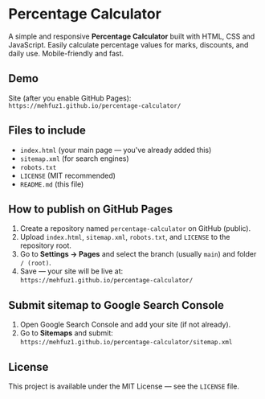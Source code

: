 # Percentage Calculator

A simple and responsive **Percentage Calculator** built with HTML, CSS and JavaScript.
Easily calculate percentage values for marks, discounts, and daily use. Mobile-friendly and fast.

## Demo
Site (after you enable GitHub Pages):  
`https://mehfuz1.github.io/percentage-calculator/`

## Files to include
- `index.html` (your main page — you've already added this)
- `sitemap.xml` (for search engines)
- `robots.txt`
- `LICENSE` (MIT recommended)
- `README.md` (this file)

## How to publish on GitHub Pages
1. Create a repository named `percentage-calculator` on GitHub (public).
2. Upload `index.html`, `sitemap.xml`, `robots.txt`, and `LICENSE` to the repository root.
3. Go to **Settings → Pages** and select the branch (usually `main`) and folder `/ (root)`.
4. Save — your site will be live at:  
   `https://mehfuz1.github.io/percentage-calculator/`

## Submit sitemap to Google Search Console
1. Open Google Search Console and add your site (if not already).
2. Go to **Sitemaps** and submit:  
   `https://mehfuz1.github.io/percentage-calculator/sitemap.xml`

## License
This project is available under the MIT License — see the `LICENSE` file.
